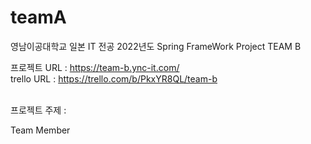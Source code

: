 # teamA
영남이공대학교 일본 IT 전공 2022년도 Spring FrameWork Project TEAM B

프로젝트  URL : https://team-b.ync-it.com/<br>
trello URL   : https://trello.com/b/PkxYR8QL/team-b<br><br>

프로젝트 주제 :


Team Member
